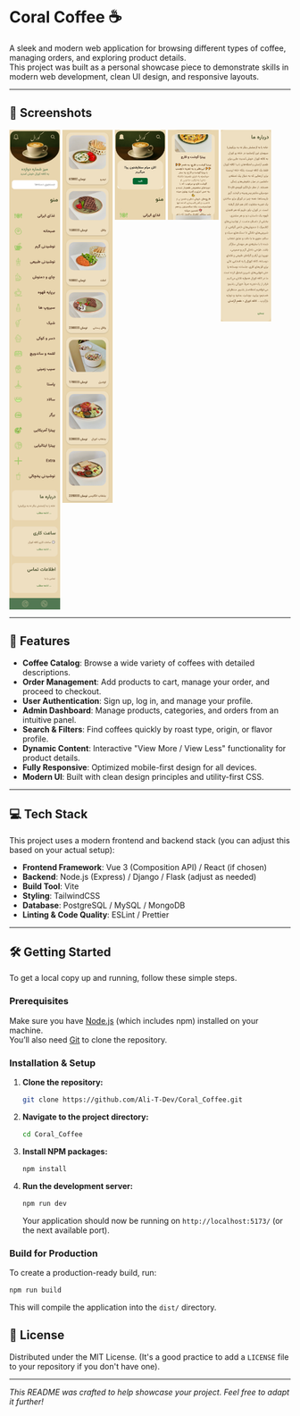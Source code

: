 # Coral Coffee ☕  

A sleek and modern web application for browsing different types of coffee, managing orders, and exploring product details.  
This project was built as a personal showcase piece to demonstrate skills in modern web development, clean UI design, and responsive layouts.  

---
## 📸 Screenshots  

<p align="left">
  <img src="https://github.com/Ali-T-Dev/Coral_Coffee/blob/main/coral_caffee1.png?raw=true" alt="Coral Coffee UI 1" width="18%" align="top"/>
  <img src="https://github.com/Ali-T-Dev/Coral_Coffee/blob/main/coral_caffee2.png?raw=true" alt="Coral Coffee UI 2" width="18%" align="top"/>
  <img src="https://github.com/Ali-T-Dev/Coral_Coffee/blob/main/coral_caffee3.png?raw=true" alt="Coral Coffee UI 3" width="18%" align="top"/>
  <img src="https://github.com/Ali-T-Dev/Coral_Coffee/blob/main/coral_caffee4.png?raw=true" alt="Coral Coffee UI 4" width="18%" align="top"/>
  <img src="https://github.com/Ali-T-Dev/Coral_Coffee/blob/main/coral_caffee5.png?raw=true" alt="Coral Coffee UI 5" width="18%" align="top"/>
</p>



---

## 🚀 Features  

- **Coffee Catalog**: Browse a wide variety of coffees with detailed descriptions.  
- **Order Management**: Add products to cart, manage your order, and proceed to checkout.  
- **User Authentication**: Sign up, log in, and manage your profile.  
- **Admin Dashboard**: Manage products, categories, and orders from an intuitive panel.  
- **Search & Filters**: Find coffees quickly by roast type, origin, or flavor profile.  
- **Dynamic Content**: Interactive "View More / View Less" functionality for product details.  
- **Fully Responsive**: Optimized mobile-first design for all devices.  
- **Modern UI**: Built with clean design principles and utility-first CSS.  

---

## 💻 Tech Stack  

This project uses a modern frontend and backend stack (you can adjust this based on your actual setup):  

- **Frontend Framework**: Vue 3 (Composition API) / React (if chosen)  
- **Backend**: Node.js (Express) / Django / Flask (adjust as needed)  
- **Build Tool**: Vite  
- **Styling**: TailwindCSS  
- **Database**: PostgreSQL / MySQL / MongoDB  
- **Linting & Code Quality**: ESLint / Prettier  

---

## 🛠️ Getting Started

To get a local copy up and running, follow these simple steps.

### Prerequisites

Make sure you have [Node.js](https://nodejs.org/) (which includes npm) installed on your machine.  
You’ll also need [Git](https://git-scm.com/) to clone the repository.

### Installation & Setup

1.  **Clone the repository:**
    ```sh
    git clone https://github.com/Ali-T-Dev/Coral_Coffee.git
    ```
2.  **Navigate to the project directory:**
    ```sh
    cd Coral_Coffee
    ```
3.  **Install NPM packages:**
    ```sh
    npm install
    ```
4.  **Run the development server:**
    ```sh
    npm run dev
    ```
    Your application should now be running on `http://localhost:5173/` (or the next available port).

### Build for Production

To create a production-ready build, run:
```sh
npm run build
```
This will compile the application into the `dist/` directory.

## 📄 License

Distributed under the MIT License. (It's a good practice to add a `LICENSE` file to your repository if you don't have one).

---

_This README was crafted to help showcase your project. Feel free to adapt it further!_
